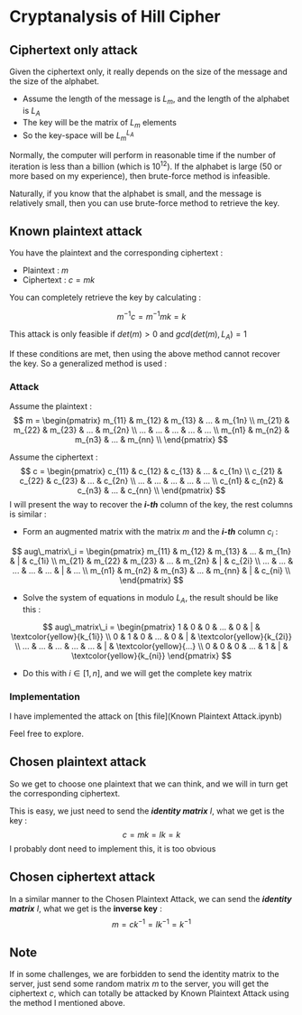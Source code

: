 # Cryptanalysis of Hill Cipher

## Ciphertext only attack

Given the ciphertext only, it really depends on the size of the message and the size of the alphabet.

+ Assume the length of the message is $L_m$, and the length of the alphabet is $L_A$
+ The key will be the matrix of $L_m$ elements
+ So the key-space will be $L_m^{L_A}$

Normally, the computer will perform in reasonable time if the number of iteration is less than a billion (which is $10^{12}$). If the alphabet is large ($50$ or more based on my experience), then brute-force method is infeasible. 

Naturally, if you know that the alphabet is small, and the message is relatively small, then you can use brute-force method to retrieve the key.

## Known plaintext attack

You have the plaintext and the corresponding ciphertext :

+ Plaintext : $m$
+ Ciphertext : $c = mk$

You can completely retrieve the key by calculating :

$$
m^{-1}c = m^{-1}mk = k
$$

This attack is only feasible if $det(m) > 0$ and $gcd(det(m), L_A) = 1$

If these conditions are met, then using the above method cannot recover the key. So a generalized method is used :

### Attack

Assume the plaintext : 
$$
m = 
\begin{pmatrix}
	m_{11} & m_{12} & m_{13} & ... & m_{1n} \\
	m_{21} & m_{22} & m_{23} & ... & m_{2n} \\
	... & ... & ... & ... & ... \\
	m_{n1} & m_{n2} & m_{n3} & ... & m_{nn} \\
\end{pmatrix}
$$


Assume the ciphertext :
$$
c = 
\begin{pmatrix}
	c_{11} & c_{12} & c_{13} & ... & c_{1n} \\
	c_{21} & c_{22} & c_{23} & ... & c_{2n} \\
	... & ... & ... & ... & ... \\
	c_{n1} & c_{n2} & c_{n3} & ... & c_{nn} \\
\end{pmatrix}
$$
I will present the way to recover the ***i-th*** column of the key, the rest columns is similar :

+ Form an augmented matrix with the matrix $m$ and the ***i-th*** column $c_i$ :

$$
aug\_matrix\_i =
\begin{pmatrix}
	m_{11} & m_{12} & m_{13} & ... & m_{1n} & | & c_{1i} \\
	m_{21} & m_{22} & m_{23} & ... & m_{2n} & | & c_{2i} \\
	... & ... & ... & ... & ... & | & ... \\
	m_{n1} & m_{n2} & m_{n3} & ... & m_{nn} & | & c_{ni} \\
\end{pmatrix}
$$

+ Solve the system of equations in modulo $L_A$, the result should be like this :

$$
aug\_matrix\_i = 
\begin{pmatrix}
	1 & 0 & 0 & ... & 0 & | & \textcolor{yellow}{k_{1i}} \\
	0 & 1 & 0 & ... & 0 & | & \textcolor{yellow}{k_{2i}} \\
	... & ... & ... & ... & ... & | & \textcolor{yellow}{...} \\
	0 & 0 & 0 & ... & 1 & | & \textcolor{yellow}{k_{ni}}
\end{pmatrix}
$$

+ Do this with $i \in [1, n]$, and we will get the complete key matrix



### Implementation

I have implemented the attack on [this file](Known Plaintext Attack.ipynb)

Feel free to explore.

## Chosen plaintext attack

So we get to choose one plaintext that we can think, and we will in turn get the corresponding ciphertext.

This is easy, we just need to send the ***identity matrix*** $I$, what we get is the key : 
$$
c = mk = Ik = k
$$
I probably dont need to implement this, it is too obvious

## Chosen ciphertext attack

In a similar manner to the Chosen Plaintext Attack, we can send the ***identity matrix*** $I$, what we get is the **inverse key** :
$$
m = ck^{-1} = Ik^{-1} = k^{-1}
$$

## Note

If in some challenges, we are forbidden to send the identity matrix to the server, just send some random matrix $m$ to the server, you will get the ciphertext $c$, which can totally be attacked by Known Plaintext Attack using the method I mentioned above.

